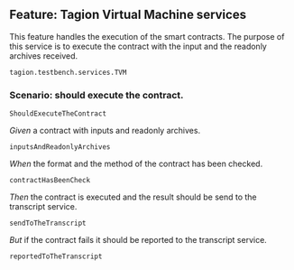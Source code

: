 ## Feature: Tagion Virtual Machine services
This feature handles the execution of the smart contracts.
The purpose of this service is to execute the contract with the input and the readonly archives received.

`tagion.testbench.services.TVM`

### Scenario: should execute the contract.

`ShouldExecuteTheContract`

*Given* a contract with inputs and readonly archives.

`inputsAndReadonlyArchives`

*When* the format and the method of the contract has been checked.

`contractHasBeenCheck`

*Then* the contract is executed and the result should be send to the transcript service.

`sendToTheTranscript`

*But* if the contract fails it should be reported to the transcript service.

`reportedToTheTranscript`


